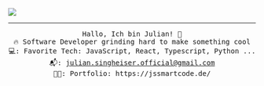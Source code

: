 <img src="https://raw.githubusercontent.com/JuliQ89"/>
 <hr></hr>
<p align="center">
  <samp>
    Hallo, Ich bin Julian! 👋 <br>
    🔥 Software Developer grinding hard to make something cool  <br>
    💻: Favorite Tech: JavaScript, React, Typescript, Python ... <br>
    📬:	<a href="mailto:julian.singheiser.official@gmail.com">julian.singheiser.official@gmail.com</a> <br>
    👦🏻: Portfolio: https://jssmartcode.de/ <br>
  </samp>
</p>
